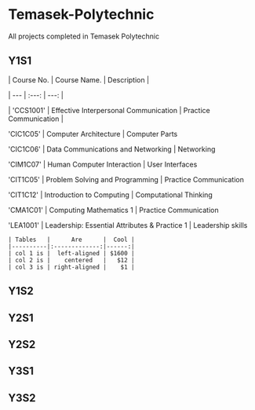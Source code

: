 # Temasek-Polytechnic
All projects completed in Temasek Polytechnic

## Y1S1

| Course No. | Course Name. | Description |

| --- | :---: | ---: |

| 'CCS1001' | Effective Interpersonal Communication |  Practice Communication |

'CIC1C05' | Computer Architecture |  Computer Parts

'CIC1C06' | Data Communications and Networking |  Networking

'CIM1C07' | Human Computer Interaction |  User Interfaces

'CIT1C05' | Problem Solving and Programming |  Practice Communication

'CIT1C12' | Introduction to Computing |  Computational Thinking

'CMA1C01' | Computing Mathematics 1 |  Practice Communication

'LEA1001' | Leadership: Essential Attributes & Practice 1 | Leadership skills  

```gfm
| Tables   |      Are      |  Cool |
|----------|:-------------:|------:|
| col 1 is |  left-aligned | $1600 |
| col 2 is |    centered   |   $12 |
| col 3 is | right-aligned |    $1 |
```





## Y1S2

## Y2S1

## Y2S2

## Y3S1

## Y3S2
